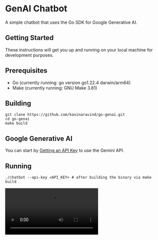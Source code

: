 # GenAI Chatbot

A simple chatbot that uses the Go SDK for Google Generative AI.

## Getting Started

These instructions will get you up and running on your local machine for development purposes.

## Prerequisites

- Go (currently running: go version go1.22.4 darwin/arm64)
- Make (currently running: GNU Make 3.81)

## Building

```shell
git clone https://github.com/kavinaravind/go-genai.git
cd go-genai
make build
```

## Google Generative AI

You can start by [Getting an API Key](https://ai.google.dev/gemini-api/docs/api-key) to use the Gemini API.

## Running

```shell
./chatbot --api-key <API_KEY> # after building the binary via make build
```

![chatbot](https://github.com/kavinaravind/go-genai/blob/main/assets/chatbot.mp4)
